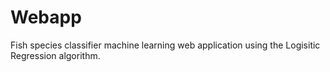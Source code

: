 # Webapp
Fish species classifier machine learning web application using the Logisitic Regression algorithm. 
